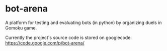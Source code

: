 bot-arena
=========

A platform for testing and evaluating bots (in python) by organizing duels in Gomoku game.

Currently the project's source code is stored on googlecode: https://code.google.com/p/bot-arena/